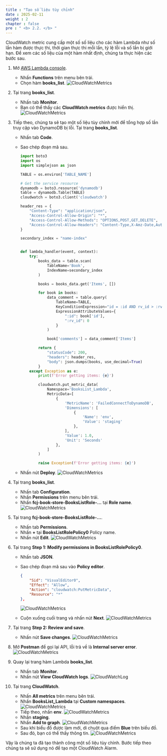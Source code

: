 ```yaml
---
title : "Tạo số liệu tùy chỉnh"
date : 2025-02-11
weight : 2
chapter : false
pre : " <b> 2.2. </b> "
---
```


CloudWatch metric cung cấp một số số liệu cho các hàm Lambda như số lần hàm được thực thi, thời gian thực thi mỗi lần, tỷ lệ lỗi và số lần bị giới hạn. Để xem các số liệu của một hàm nhất định, chúng ta thực hiện các bước sau.

1. Mở [AWS Lambda console](https://us-east-1.console.aws.amazon.com/lambda/home?region=us-east-1#/functions).
    - Nhấn **Functions** trên menu bên trái.
    - Chọn hàm **books_list**.
      ![CloudWatchMetrics](https://chaunguyen3rd.github.io/000085-Book-store-Tracing-and-monitoring-with-Xray-and-Cloudwatch/images/temp/1/5.png?width=90pc)

2. Tại trang **books_list**.
    - Nhấn tab **Monitor**.
    - Bạn có thể thấy các **CloudWatch metrics** được hiển thị.
      ![CloudWatchMetrics](https://chaunguyen3rd.github.io/000085-Book-store-Tracing-and-monitoring-with-Xray-and-Cloudwatch/images/temp/1/12.png?width=90pc)

3. Tiếp theo, chúng ta sẽ tạo một số liệu tùy chỉnh mới để tổng hợp số lần truy cập vào DynamoDB bị lỗi. Tại trang **books_list**.
    - Nhấn tab **Code**.
    - Sao chép đoạn mã sau.

      ```python
      import boto3
      import os
      import simplejson as json

      TABLE = os.environ['TABLE_NAME']

      # Get the service resource
      dynamodb = boto3.resource('dynamodb')
      table = dynamodb.Table(TABLE)
      cloudwatch = boto3.client('cloudwatch')

      header_res = {
          "Content-Type": "application/json",
          "Access-Control-Allow-Origin": "*",
          "Access-Control-Allow-Methods": "OPTIONS,POST,GET,DELETE",
          "Access-Control-Allow-Headers": "Content-Type,X-Amz-Date,Authorization,X-Api-Key,X-Amz-Security-Token",
      }

      secondary_index = "name-index"


      def lambda_handler(event, context):
          try:
              books_data = table.scan(
                  TableName='Book',
                  IndexName=secondary_index
              )

              books = books_data.get('Items', [])

              for book in books:
                  data_comment = table.query(
                      TableName=TABLE,
                      KeyConditionExpression="id = :id AND rv_id > :rv_id",
                      ExpressionAttributeValues={
                          ":id": book['id'],
                          ":rv_id": 0
                      }
                  )

                  book['comments'] = data_comment['Items']

              return {
                  "statusCode": 200,
                  "headers": header_res,
                  "body": json.dumps(books, use_decimal=True)
              }
          except Exception as e:
              print(f'Error getting items: {e}')

              cloudwatch.put_metric_data(
                  Namespace='BooksList_Lambda',
                  MetricData=[
                      {
                          'MetricName': 'FailedConnectToDynamoDB',
                          'Dimensions': [
                              {
                                  'Name': 'env',
                                  'Value': 'staging'
                              },
                          ],
                          'Value': 1.0,
                          'Unit': 'Seconds'
                      },
                  ]
              )

              raise Exception(f'Error getting items: {e}')
      ```

    - Nhấn nút **Deploy**.
      ![CloudWatchMetrics](https://chaunguyen3rd.github.io/000085-Book-store-Tracing-and-monitoring-with-Xray-and-Cloudwatch/images/temp/1/13.png?width=90pc)

4. Tại trang **books_list**.
    - Nhấn tab **Configuration**.
    - Nhấn **Permissions** trên menu bên trái.
    - Nhấn **fcj-book-store-BooksListRole-...** tại **Role name**.
      ![CloudWatchMetrics](https://chaunguyen3rd.github.io/000085-Book-store-Tracing-and-monitoring-with-Xray-and-Cloudwatch/images/temp/1/14.png?width=90pc)

5. Tại trang **fcj-book-store-BooksListRole-...**.
    - Nhấn tab **Permissions**.
    - Nhấn **+** tại **BooksListRolePolicy0** Policy name.
    - Nhấn nút **Edit**.
      ![CloudWatchMetrics](https://chaunguyen3rd.github.io/000085-Book-store-Tracing-and-monitoring-with-Xray-and-Cloudwatch/images/temp/1/15.png?width=90pc)

6. Tại trang **Step 1: Modify permissions in BooksListRolePolicy0**.
    - Nhấn tab **JSON**.
    - Sao chép đoạn mã sau vào **Policy editor**.

      ```json
      {
          "Sid": "VisualEditor0",
          "Effect": "Allow",
          "Action": "cloudwatch:PutMetricData",
          "Resource": "*"
      },
      ```

      ![CloudWatchMetrics](https://chaunguyen3rd.github.io/000085-Book-store-Tracing-and-monitoring-with-Xray-and-Cloudwatch/images/temp/1/16.png?width=90pc)
    - Cuộn xuống cuối trang và nhấn nút **Next**.
      ![CloudWatchMetrics](https://chaunguyen3rd.github.io/000085-Book-store-Tracing-and-monitoring-with-Xray-and-Cloudwatch/images/temp/1/17.png?width=90pc)

7. Tại trang **Step 2: Review and save**.
    - Nhấn nút **Save changes**.
      ![CloudWatchMetrics](https://chaunguyen3rd.github.io/000085-Book-store-Tracing-and-monitoring-with-Xray-and-Cloudwatch/images/temp/1/18.png?width=90pc)

8. Mở **Postman** để gọi lại API, lỗi trả về là **Internal server error**.
    ![CloudWatchMetrics](https://chaunguyen3rd.github.io/000085-Book-store-Tracing-and-monitoring-with-Xray-and-Cloudwatch/images/temp/1/9.png?width=90pc)

9. Quay lại trang hàm Lambda **books_list**.
    - Nhấn tab **Monitor**.
    - Nhấn nút **View CloudWatch logs**.
      ![CloudWatchLog](https://chaunguyen3rd.github.io/000085-Book-store-Tracing-and-monitoring-with-Xray-and-Cloudwatch/images/temp/1/6.png?width=90pc)

10. Tại trang **CloudWatch**.
    - Nhấn **All metrics** trên menu bên trái.
    - Nhấn **BooksList_Lambda** tại **Custom namespaces**.
      ![CloudWatchMetrics](https://chaunguyen3rd.github.io/000085-Book-store-Tracing-and-monitoring-with-Xray-and-Cloudwatch/images/temp/1/19.png?width=90pc)
    - Tiếp theo, nhấn **env**.
      ![CloudWatchMetrics](https://chaunguyen3rd.github.io/000085-Book-store-Tracing-and-monitoring-with-Xray-and-Cloudwatch/images/temp/1/20.png?width=90pc)
    - Nhấn **staging**.
    - Nhấn **Add to graph**.
      ![CloudWatchMetrics](https://chaunguyen3rd.github.io/000085-Book-store-Tracing-and-monitoring-with-Xray-and-Cloudwatch/images/temp/1/21.png?width=90pc)
    - Sau khi biểu đồ được làm mới, di chuột qua điểm **Blue** trên biểu đồ.
    - Sau đó, bạn có thể thấy thông tin.
      ![CloudWatchMetrics](https://chaunguyen3rd.github.io/000085-Book-store-Tracing-and-monitoring-with-Xray-and-Cloudwatch/images/temp/1/22.png?width=90pc)

Vậy là chúng ta đã tạo thành công một số liệu tùy chỉnh. Bước tiếp theo chúng ta sẽ sử dụng nó để tạo một CloudWatch Alarm.
